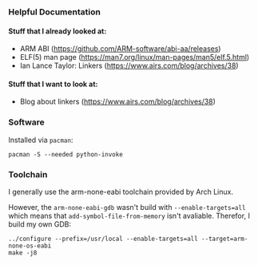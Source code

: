 ### Helpful Documentation

#### Stuff that I already looked at:

  - ARM ABI (https://github.com/ARM-software/abi-aa/releases)
  - ELF(5) man page (https://man7.org/linux/man-pages/man5/elf.5.html)
  - Ian Lance Taylor: Linkers (https://www.airs.com/blog/archives/38)

#### Stuff that I want to look at:

  - Blog about linkers (https://www.airs.com/blog/archives/38)

### Software

Installed via `pacman`:

~~~none
pacman -S --needed python-invoke
~~~

### Toolchain

I generally use the arm-none-eabi toolchain provided by Arch Linux.

However, the `arm-none-eabi-gdb` wasn't build with `--enable-targets=all` which means
that `add-symbol-file-from-memory` isn't avaliable. Therefor, I build my own GDB:

~~~none
../configure --prefix=/usr/local --enable-targets=all --target=arm-none-os-eabi
make -j8
~~~
